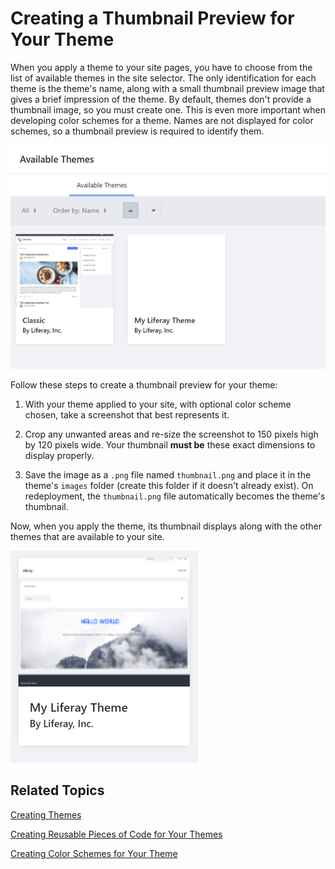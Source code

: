 # Creating a Thumbnail Preview for Your Theme [](id=creating-a-thumbnail-preview-for-your-theme)

When you apply a theme to your site pages, you have to choose from the list of 
available themes in the site selector. The only identification for each theme is 
the theme's name, along with a small thumbnail preview image that gives a brief 
impression of the theme. By default, themes don't provide a thumbnail image, so 
you must create one. This is even more important when developing color schemes 
for a theme. Names are not displayed for color schemes, so a thumbnail preview 
is required to identify them. 

![Figure 1: Your theme thumbnail is displayed with the rest of the available themes.](../../../../images/theme-dev-theme-thumbnail-default.png)

Follow these steps to create a thumbnail preview for your theme:

1.  With your theme applied to your site, with optional color scheme chosen, 
    take a screenshot that best represents it.

2.  Crop any unwanted areas and re-size the screenshot to 150 pixels high by 120 
    pixels wide. Your thumbnail **must be** these exact dimensions to display 
    properly. 

3.  Save the image as a `.png` file named `thumbnail.png` and place it in the
    theme's `images` folder (create this folder if it doesn't already exist). On 
    redeployment, the `thumbnail.png` file automatically becomes the theme's
    thumbnail.

Now, when you apply the theme, its thumbnail displays along with the other
themes that are available to your site.

![Figure 2: Your theme thumbnail is displayed with the rest of the available themes.](../../../../images/theme-dev-theme-thumbnail-custom.png)

## Related Topics [](id=related-topics)

[Creating Themes](/develop/tutorials/-/knowledge_base/7-1/creating-themes)

[Creating Reusable Pieces of Code for Your Themes](/develop/tutorials/-/knowledge_base/7-1/creating-reusable-pieces-of-code-for-your-themes)

[Creating Color Schemes for Your Theme](/develop/tutorials/-/knowledge_base/7-1/creating-color-schemes-for-your-theme)
